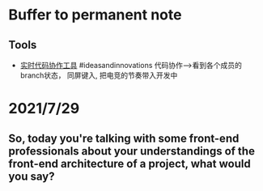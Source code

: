# Buffer to permanent note
## Tools
- [实时代码协作工具](https://zhuanlan.zhihu.com/p/128080741)
#ideasandinnovations
代码协作-->看到各个成员的branch状态， 同屏键入, 把电竞的节奏带入开发中

# 2021/7/29
## So, today you're talking with some front-end professionals about your understandings of the front-end architecture of a project, what would you say?

